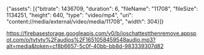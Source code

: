 {"assets": [{"bitrate": 1436709, "duration": 6, "fileName": "11708", "fileSize": 1134251, "height": 640, "type": "video/mp4", "uri": "content://media/external/video/media/11708", "width": 304}]}

https://firebasestorage.googleapis.com/v0/b/ioschattestthenremove.appspot.com/o/tytyty%2Faudios%2F1651058459548audio.mp3?alt=media&token=cf8b6657-5c0f-40bb-bb8d-983339307d82
